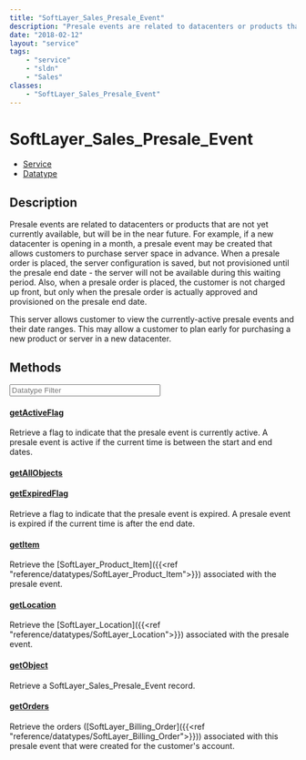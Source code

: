 ```yaml
---
title: "SoftLayer_Sales_Presale_Event"
description: "Presale events are related to datacenters or products that are not yet currently available, but will be in the near futu... "
date: "2018-02-12"
layout: "service"
tags:
    - "service"
    - "sldn"
    - "Sales"
classes:
    - "SoftLayer_Sales_Presale_Event"
---
```

# SoftLayer_Sales_Presale_Event
<div id='service-datatype'>
    <ul id='sldn-reference-tabs'>
    <li id='service'> <a href='/reference/services/SoftLayer_Sales_Presale_Event' >Service</a></li>    <li id='datatype'> <a href='/reference/datatypes/SoftLayer_Sales_Presale_Event' >Datatype</a></li>
    </ul>
</div>

## Description
Presale events are related to datacenters or products that are not yet currently available, but will be in the near future. For example, if a new datacenter is opening in a month, a presale event may be created that allows customers to purchase server space in advance. When a presale order is placed, the server configuration is saved, but not provisioned until the presale end date - the server will not be available during this waiting period. Also, when a presale order is placed, the customer is not charged up front, but only when the presale order is actually approved and provisioned on the presale end date. 

This server allows customer to view the currently-active presale events and their date ranges. This may allow a customer to plan early for purchasing a new product or server in a new datacenter. 



        
<div id="properties" class="content service-content">

## Methods

<div class="view-filters">
    <div class="clearfix">
        <div class="search-input-box">
            <input placeholder="Datatype Filter" onkeyup="titleSearch(inputId='edit-combine', divId='method-div', elementClass='method-row')" 
                type="text" id="edit-combine" value="" size="30" maxlength="128" class="form-text">
        </div>
    </div>
</div>

#### [getActiveFlag](/reference/services/SoftLayer_Sales_Presale_Event/getActiveFlag)
Retrieve a flag to indicate that the presale event is currently active. A presale event is active if the current time is between the start and end dates.

#### [getAllObjects](/reference/services/SoftLayer_Sales_Presale_Event/getAllObjects)


#### [getExpiredFlag](/reference/services/SoftLayer_Sales_Presale_Event/getExpiredFlag)
Retrieve a flag to indicate that the presale event is expired. A presale event is expired if the current time is after the end date.

#### [getItem](/reference/services/SoftLayer_Sales_Presale_Event/getItem)
Retrieve the [SoftLayer_Product_Item]({{<ref "reference/datatypes/SoftLayer_Product_Item">}}) associated with the presale event.

#### [getLocation](/reference/services/SoftLayer_Sales_Presale_Event/getLocation)
Retrieve the [SoftLayer_Location]({{<ref "reference/datatypes/SoftLayer_Location">}}) associated with the presale event.

#### [getObject](/reference/services/SoftLayer_Sales_Presale_Event/getObject)
Retrieve a SoftLayer_Sales_Presale_Event record.

#### [getOrders](/reference/services/SoftLayer_Sales_Presale_Event/getOrders)
Retrieve the orders ([SoftLayer_Billing_Order]({{<ref "reference/datatypes/SoftLayer_Billing_Order">}})) associated with this presale event that were created for the customer's account.

</div>


